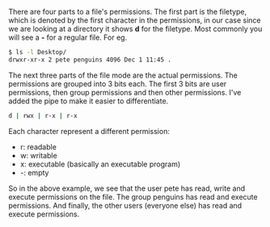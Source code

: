 There are four parts to a file's permissions. The first part is the filetype, which is denoted by the first character in the permissions, in our case since we are looking at a directory it shows **d** for the filetype. Most commonly you will see a **-** for a regular file.
For eg.

```bash
$ ls -l Desktop/
drwxr-xr-x 2 pete penguins 4096 Dec 1 11:45 .
```

The next three parts of the file mode are the actual permissions. The permissions are grouped into 3 bits each. The first 3 bits are user permissions, then group permissions and then other permissions. I've added the pipe to make it easier to differentiate.

```bash
d | rwx | r-x | r-x
```

Each character represent a different permission:  

- r: readable
- w: writable
- x: executable (basically an executable program)
- -: empty

So in the above example, we see that the user pete has read, write and execute permissions on the file. The group penguins has read and execute permissions. And finally, the other users (everyone else) has read and execute permissions.